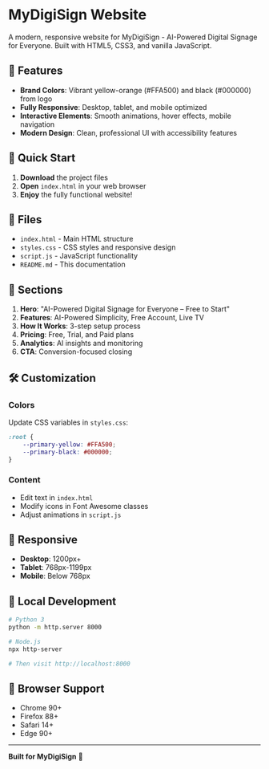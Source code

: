 # MyDigiSign Website

A modern, responsive website for MyDigiSign - AI-Powered Digital Signage for Everyone. Built with HTML5, CSS3, and vanilla JavaScript.

## 🎨 Features

- **Brand Colors**: Vibrant yellow-orange (#FFA500) and black (#000000) from logo
- **Fully Responsive**: Desktop, tablet, and mobile optimized
- **Interactive Elements**: Smooth animations, hover effects, mobile navigation
- **Modern Design**: Clean, professional UI with accessibility features

## 🚀 Quick Start

1. **Download** the project files
2. **Open** `index.html` in your web browser
3. **Enjoy** the fully functional website!

## 📁 Files

- `index.html` - Main HTML structure
- `styles.css` - CSS styles and responsive design
- `script.js` - JavaScript functionality
- `README.md` - This documentation

## 🎯 Sections

1. **Hero**: "AI-Powered Digital Signage for Everyone – Free to Start"
2. **Features**: AI-Powered Simplicity, Free Account, Live TV
3. **How It Works**: 3-step setup process
4. **Pricing**: Free, Trial, and Paid plans
5. **Analytics**: AI insights and monitoring
6. **CTA**: Conversion-focused closing

## 🛠️ Customization

### Colors
Update CSS variables in `styles.css`:
```css
:root {
    --primary-yellow: #FFA500;
    --primary-black: #000000;
}
```

### Content
- Edit text in `index.html`
- Modify icons in Font Awesome classes
- Adjust animations in `script.js`

## 📱 Responsive

- **Desktop**: 1200px+
- **Tablet**: 768px-1199px  
- **Mobile**: Below 768px

## 🔧 Local Development

```bash
# Python 3
python -m http.server 8000

# Node.js
npx http-server

# Then visit http://localhost:8000
```

## 🧪 Browser Support

- Chrome 90+
- Firefox 88+
- Safari 14+
- Edge 90+

---

**Built for MyDigiSign** 🚀 